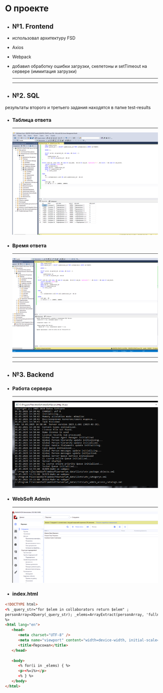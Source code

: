 # О проекте

- ## №1. Frontend

- использовал архитектуру FSD
- Axios
- Webpack
- добавил обработку ошибки загрузки, скелетоны и setTimeout на сервере (иммитация загрузки)

   ***

   ***

- ## №2. SQL

результаты второго и третьего задания находятся в папке test-results

- ### Таблица ответа

   ***

   ![Таблица ответа](./test-results/sql%20таблица%20ответа.png)

- ### Время ответа

   ***

   ![Время ответа](./test-results/sql%20время.png)

   ***

   ***

- ## №3. Backend

- ### Работа сервера

   ***

   ![Работа сервера](./test-results/Screen%20server.png)

- ### WebSoft Admin

   ***

   ![WebSoft Admin](./test-results/Screen%20WebSoft%20Admin.png)

- ### index.html

```html
<!DOCTYPE html>
<% _query_str="for $elem in collaborators return $elem" ;
personArray=XQuery(_query_str); _elems=ArrayExtract(personArray, 'fullname' );
%>
<html lang="en">
   <head>
      <meta charset="UTF-8" />
      <meta name="viewport" content="width=device-width, initial-scale=1.0" />
      <title>Персонал</title>
   </head>

   <body>
      <% for(i in _elems) { %>
      <p><%=i%></p>
      <% } %>
   </body>
</html>
```
